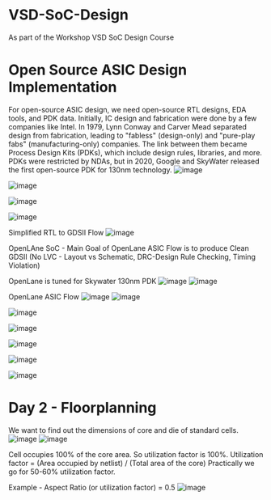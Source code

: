 # VSD-SoC-Design
As part of the Workshop VSD SoC Design Course

# Open Source ASIC Design Implementation
For open-source ASIC design, we need open-source RTL designs, EDA tools, and PDK data. Initially, IC design and fabrication were done by a few companies like Intel. In 1979, Lynn Conway and Carver Mead separated design from fabrication, leading to "fabless" (design-only) and "pure-play fabs" (manufacturing-only) companies. The link between them became Process Design Kits (PDKs), which include design rules, libraries, and more. PDKs were restricted by NDAs, but in 2020, Google and SkyWater released the first open-source PDK for 130nm technology.
![image](https://github.com/user-attachments/assets/e94b1c5a-5e51-40b4-bb47-6633115abf76)

![image](https://github.com/user-attachments/assets/fec528c9-be35-436d-b448-82ea3c9e8e81)

![image](https://github.com/user-attachments/assets/4e76b484-d85c-4083-8d99-1b7bbd87b0f1)

![image](https://github.com/user-attachments/assets/8b928e35-29d7-4d3b-9ae9-a4b8f2446cdd)

Simplified RTL to GDSII Flow
![image](https://github.com/user-attachments/assets/8d48bd4f-00e8-46ae-a130-7322b6b64ea5)

OpenLAne SoC -
Main Goal of OpenLane ASIC Flow is to produce Clean GDSII (No LVC - Layout vs Schematic, DRC-Design Rule Checking, Timing Violation)

OpenLane is tuned for Skywater 130nm PDK
![image](https://github.com/user-attachments/assets/b3a11f7c-f1e3-4ca0-b048-b8e5b0a9e44b)
![image](https://github.com/user-attachments/assets/16010a59-1c92-4b62-8b66-46f60cbd5f9b)

OpenLane ASIC Flow
![image](https://github.com/user-attachments/assets/710580c7-4ba1-495d-8d2e-64b6654e902c)
![image](https://github.com/user-attachments/assets/ca91f45a-8b4c-4c45-a021-342fb412148a)

![image](https://github.com/user-attachments/assets/4f09af0e-c2ca-46ba-8453-7b88ae26ac0f)

![image](https://github.com/user-attachments/assets/fc2e40bd-5395-4154-bc20-c2becac84a87)

![image](https://github.com/user-attachments/assets/f4c210c8-23f3-48dd-823a-92e2615ebbb8)

![image](https://github.com/user-attachments/assets/89ce5bb9-933d-471e-8df8-c03259956cc5)

![image](https://github.com/user-attachments/assets/f2300c92-99ff-4219-9c7c-89031172f35c)

# Day 2 - Floorplanning
 We want to find out the dimensions of core and die of standard cells.
 ![image](https://github.com/user-attachments/assets/4792fd5a-fd93-4ebe-a8cf-5f128a93e556)    ![image](https://github.com/user-attachments/assets/9420efd4-27a9-420f-8d4e-5b886f6a1e1e)

Cell occupies 100% of the core area. So utilization factor is 100%.
Utilization factor = (Area occupied by netlist) / (Total area of the core)
Practically we go for 50-60% utilization factor.

Example - Aspect Ratio (or utilization factor) = 0.5
![image](https://github.com/user-attachments/assets/71b73682-95f4-41b6-8d41-abc927fefb05)


 








